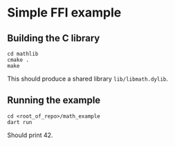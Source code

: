 # Simple FFI example

## Building the C library

```
cd mathlib
cmake .
make
```

This should produce a shared library `lib/libmath.dylib`.

## Running the example

```
cd <root_of_repo>/math_example
dart run
```

Should print 42.

